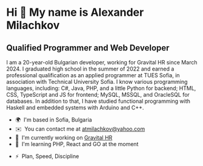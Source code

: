 Hi 👋 My name is Alexander Milachkov
====================================

Qualified Programmer and Web Developer
--------------------------------------

I am a 20-year-old Bulgarian developer, working for Gravital HR since March 2024. I graduated high school in the summer of 2022 and earned a professional qualification as an applied programmer at TUES Sofia, in association with Technical University Sofia. I know various programming languages, including: C#, Java, PHP, and a little Python for backend; HTML, CSS, TypeScript and JS for frontend; MySQL, MSSQL, and OracleSQL for databases. In addition to that, I have studied functional programming with Haskell and embedded systems with Arduino and C++.

*   🌍  I'm based in Sofia, Bulgaria
*   ✉️  You can contact me at [atmilachkov@yahoo.com](mailto:atmilachkov@yahoo.com)
*   🚀  I'm currently working on [Gravital HR](https://gravital.hr/)
*   🧠  I'm learning PHP, React and GO at the moment
<!-- *   🤝  I'm open to collaborating on anything Web or Mobile related -->
*   ⚡  Plan, Speed, Discipline

<!--
**Sasho1256/Sasho1256** is a ✨ _special_ ✨ repository because its `README.md` (this file) appears on your GitHub profile.

Here are some ideas to get you started:

- 🔭 I’m currently working on ...
- 🌱 I’m currently learning ...
- 👯 I’m looking to collaborate on ...
- 🤔 I’m looking for help with ...
- 💬 Ask me about ...
- 📫 How to reach me: ...
- 😄 Pronouns: ...
- ⚡ Fun fact: ...
-->
